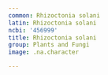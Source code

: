 ```yaml
---
common: Rhizoctonia solani
latin: Rhizoctonia solani
ncbi: '456999'
title: Rhizoctonia solani
group: Plants and Fungi
image: .na.character

---
```

